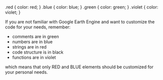 .red { color: red; }
.blue { color: blue; }
.green { color: green; }
.violet { color: violet; }


If you are not familiar with Google Earth Engine and want to customize the code for your needs, remember:

- comments are in <span class="green">green</span>
- numbers are in <span class="blue">blue</span>
- strings are in <span class="red">red</span>
- code structure is in <span class="black">black</span>
- functions are in <span class="violet">violet</span>

which means that only <span class="red">RED</span> and <span class="blue">BLUE</span> elements should be customized for your personal needs.

